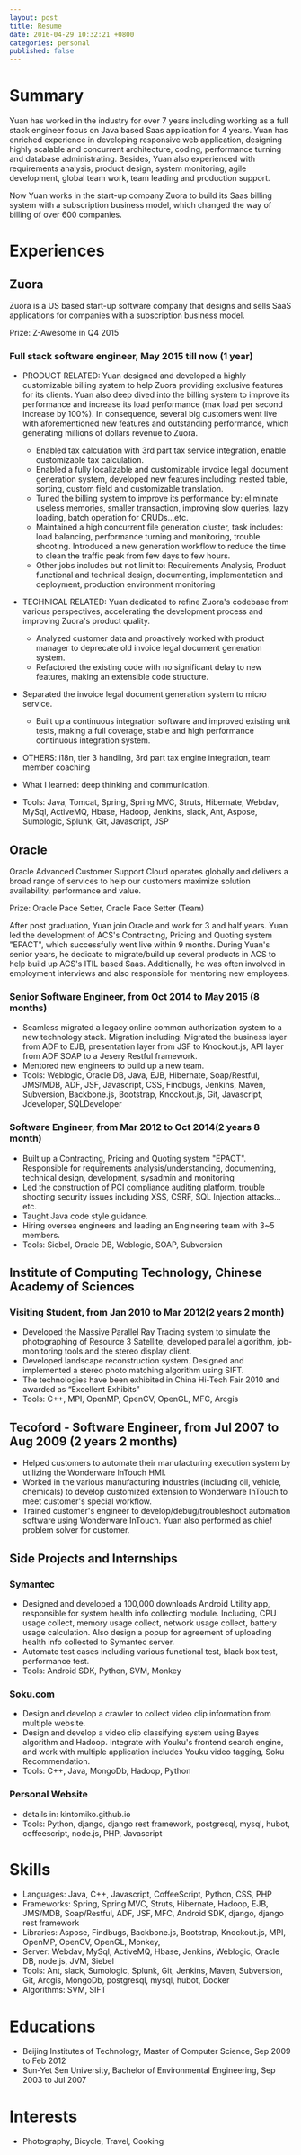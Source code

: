 ```yaml
---
layout: post
title: Resume
date: 2016-04-29 10:32:21 +0800
categories: personal
published: false
---
```


# Summary
Yuan has worked in the industry for over 7 years including working as a full stack engineer focus on Java based Saas application for 4 years. Yuan has enriched experience in developing responsive web application, designing highly scalable and concurrent architecture, coding, performance turning and database administrating. Besides, Yuan also experienced with requirements analysis, product design, system monitoring, agile development, global team work, team leading and production support. 

Now Yuan works in the start-up company Zuora to build its Saas billing system with a subscription business model, which changed the way of billing of over 600 companies. 

# Experiences

## Zuora
Zuora is a US based start-up software company that designs and sells SaaS applications for companies with a subscription business model. 

Prize: Z-Awesome in Q4 2015
### Full stack software engineer, May 2015 till now (1 year)
* PRODUCT RELATED: Yuan designed and developed a highly customizable billing system to help Zuora providing exclusive features for its clients. Yuan also deep dived into the billing system to improve its performance and increase its load performance (max load per second increase by 100%). In consequence, several big customers went live with aforementioned new features and outstanding performance, which generating millions of dollars revenue to Zuora.
	* Enabled tax calculation with 3rd part tax service integration, enable customizable tax calculation.
	* Enabled a fully localizable and customizable invoice legal document generation system, developed new features including: nested table, sorting, custom field and customizable translation.
	* Tuned the billing system to improve its performance by: eliminate useless memories, smaller transaction, improving slow queries, lazy loading, batch operation for CRUDs...etc.
	* Maintained a high concurrent file generation cluster, task includes: load balancing, performance turning and monitoring, trouble shooting. Introduced a new generation workflow to reduce the time to clean the traffic peak from few days to few hours.
	* Other jobs includes but not limit to: Requirements Analysis, Product functional and technical design, documenting, implementation and deployment, production environment monitoring
	
* TECHNICAL RELATED: Yuan dedicated to refine Zuora's codebase from various perspectives, accelerating the development process and improving Zuora's product quality.	
	* Analyzed customer data and proactively worked with product manager to deprecate old invoice legal document generation system. 
	* Refactored the existing code with no significant delay to new features, making an extensible code structure.
* Separated the invoice legal document generation system to micro service.
	* Built up a continuous integration software and improved existing unit tests, making a full coverage, stable and high performance continuous integration system.
	
* OTHERS: i18n, tier 3 handling, 3rd part tax engine integration, team member coaching
* What I learned: deep thinking and communication.
* Tools: Java, Tomcat, Spring, Spring MVC, Struts, Hibernate, Webdav, MySql, ActiveMQ, Hbase, Hadoop, Jenkins, slack, Ant, Aspose, Sumologic, Splunk, Git, Javascript, JSP

## Oracle
Oracle Advanced Customer Support Cloud operates globally and delivers a broad range of services to help our customers maximize solution availability, performance and value.

Prize: Oracle Pace Setter, Oracle Pace Setter (Team)

After post graduation, Yuan join Oracle and work for 3 and half years. Yuan led the development of ACS's Contracting, Pricing and Quoting system "EPACT", which successfully went live within 9 months. During Yuan's senior years, he dedicate to migrate/build up several products in ACS to help build up ACS's ITIL based Saas. Additionally, he was often involved in employment interviews and also responsible for mentoring new employees.
### Senior Software Engineer, from Oct 2014 to May 2015 (8 months)
* Seamless migrated a legacy online common authorization system to a new technology stack. Migration including: Migrated the business layer from ADF to EJB, presentation layer from JSF to Knockout.js, API layer from ADF SOAP to a Jesery Restful framework. 
* Mentored new engineers to build up a new team.
* Tools: Weblogic, Oracle DB, Java, EJB, Hibernate, Soap/Restful, JMS/MDB, ADF, JSF, Javascript, CSS, Findbugs, Jenkins, Maven, Subversion, Backbone.js, Bootstrap, Knockout.js, Git, Javascript, Jdeveloper, SQLDeveloper

### Software Engineer, from Mar 2012 to Oct 2014(2 years 8 month)

* Built up a Contracting, Pricing and Quoting system "EPACT". Responsible for requirements analysis/understanding, documenting, technical design, development, sysadmin and monitoring 
* Led the construction of PCI compliance auditing platform, trouble shooting security issues including XSS, CSRF, SQL Injection attacks…etc.
* Taught Java code style guidance.
* Hiring oversea engineers and leading an Engineering team with 3~5 members.
* Tools: Siebel, Oracle DB, Weblogic, SOAP, Subversion

## Institute of Computing Technology, Chinese Academy of Sciences
### Visiting Student, from Jan 2010 to Mar 2012(2 years 2 month)
* Developed the Massive Parallel Ray Tracing system to simulate the photographing of Resource 3 Satellite, developed parallel algorithm, job-monitoring tools and the stereo display client.
* Developed landscape reconstruction system. Designed and implemented a stereo photo matching algorithm using SIFT.
* The technologies have been exhibited in China Hi-Tech Fair 2010 and awarded as “Excellent Exhibits” 
* Tools: C++, MPI, OpenMP, OpenCV, OpenGL, MFC, Arcgis 

## Tecoford - Software Engineer, from Jul 2007 to Aug 2009 (2 years 2 months)
* Helped customers to automate their manufacturing execution system by utilizing the Wonderware InTouch HMI. 
* Worked in the various manufacturing industries (including oil, vehicle, chemicals) to develop customized extension to Wonderware InTouch to meet customer's special workflow.
* Trained customer's engineer to develop/debug/troubleshoot automation software using Wonderware InTouch. Yuan also performed as chief problem solver for customer.

## Side Projects and Internships
### Symantec
* Designed and developed a 100,000 downloads Android Utility app, responsible for system health info collecting module. Including, CPU usage collect, memory usage collect, network usage collect, battery usage calculation. Also design a popup for agreement of uploading health info collected to Symantec server.
* Automate test cases including various functional test, black box test, performance test.
* Tools: Android SDK, Python, SVM, Monkey

### Soku.com
* Design and develop a crawler to collect video clip information from multiple website.
* Design and develop a video clip classifying system using Bayes algorithm and Hadoop. Integrate with Youku's frontend search engine, and work with multiple application includes Youku video tagging, Soku Recommendation. 
* Tools: C++, Java, MongoDb, Hadoop, Python

### Personal Website
* details in: kintomiko.github.io
* Tools: Python, django, django rest framework, postgresql, mysql, hubot, coffeescript, node.js, PHP, Javascript

# Skills
* Languages: Java, C++, Javascript, CoffeeScript, Python, CSS, PHP
* Frameworks: Spring, Spring MVC, Struts, Hibernate, Hadoop, EJB, JMS/MDB, Soap/Restful, ADF, JSF, MFC, Android SDK, django, django rest framework
* Libraries: Aspose, Findbugs, Backbone.js, Bootstrap, Knockout.js, MPI, OpenMP, OpenCV, OpenGL, Monkey, 
* Server: Webdav, MySql, ActiveMQ, Hbase, Jenkins, Weblogic, Oracle DB, node.js, JVM, Siebel
* Tools: Ant, slack, Sumologic, Splunk, Git, Jenkins, Maven, Subversion, Git, Arcgis, MongoDb, postgresql, mysql, hubot, Docker
* Algorithms: SVM, SIFT

# Educations
* Beijing Institutes of Technology, Master of Computer Science, Sep 2009 to Feb 2012
* Sun-Yet Sen University, Bachelor of Environmental Engineering, Sep 2003 to Jul 2007

# Interests
* Photography, Bicycle, Travel, Cooking
